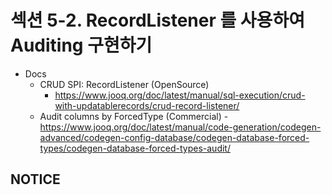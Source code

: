 # 섹션 5-2. RecordListener 를 사용하여 Auditing 구현하기

- Docs
    - CRUD SPI: RecordListener (OpenSource)
        - https://www.jooq.org/doc/latest/manual/sql-execution/crud-with-updatablerecords/crud-record-listener/
    - Audit columns by ForcedType (Commercial)
          - https://www.jooq.org/doc/latest/manual/code-generation/codegen-advanced/codegen-config-database/codegen-database-forced-types/codegen-database-forced-types-audit/

## NOTICE
```
